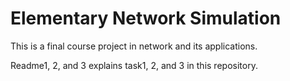 # Elementary Network Simulation

This is a final course project in network and its applications.

Readme1, 2, and 3 explains task1, 2, and 3 in this repository.
